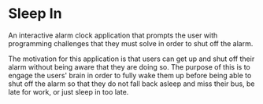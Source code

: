 # Sleep In

An interactive alarm clock application that prompts the user with programming challenges that they must solve in order to shut off the alarm. 

The motivation for this application is that users can get up and shut off their alarm without being aware that they are doing so. The purpose of this is to engage the users' brain in order to fully wake them up before being able to shut off the alarm so that they do not fall back asleep and miss their bus, be late for work, or just sleep in too late.
